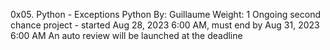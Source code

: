 0x05. Python - Exceptions
Python
 By: Guillaume
 Weight: 1
 Ongoing second chance project - started Aug 28, 2023 6:00 AM, must end by Aug 31, 2023 6:00 AM
 An auto review will be launched at the deadline
